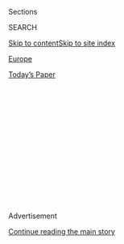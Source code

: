 <div id="app">

<div>

<div>

<div>

<div class="NYTAppHideMasthead css-1q2w90k e1suatyy0">

<div class="section css-ui9rw0 e1suatyy2">

<div class="css-eph4ug er09x8g0">

<div class="css-6n7j50">

</div>

<span class="css-1dv1kvn">Sections</span>

<div class="css-10488qs">

<span class="css-1dv1kvn">SEARCH</span>

</div>

[Skip to content](#site-content)[Skip to site
index](#site-index)

</div>

<div id="masthead-section-label" class="css-1wr3we4 eaxe0e00">

[Europe](https://www.nytimes.com/section/world/europe)

</div>

<div class="css-10698na e1huz5gh0">

</div>

</div>

<div id="masthead-bar-one" class="section hasLinks css-15hmgas e1csuq9d3">

<div class="css-uqyvli e1csuq9d0">

</div>

<div class="css-1uqjmks e1csuq9d1">

</div>

<div class="css-9e9ivx">

[](https://myaccount.nytimes.com/auth/login?response_type=cookie&client_id=vi)

</div>

<div class="css-1bvtpon e1csuq9d2">

[Today’s
Paper](https://www.nytimes.com/section/todayspaper)

</div>

</div>

</div>

</div>

<div data-aria-hidden="false">

<div id="site-content" data-role="main">

<div>

<div class="css-1aor85t" style="opacity:0.000000001;z-index:-1;visibility:hidden">

<div class="css-1hqnpie">

<div class="css-epjblv">

<span class="css-17xtcya">[Europe](/section/world/europe)</span><span class="css-x15j1o">|</span><span class="css-fwqvlz">Body
Bags and Enemy Lists: How Far-Right Police Officers and Ex-Soldiers
Planned for ‘Day
X’</span>

</div>

<div class="css-k008qs">

<div class="css-1iwv8en">

<span class="css-18z7m18"></span>

<div>

</div>

</div>

<span class="css-1n6z4y">https://nyti.ms/39JJzkO</span>

<div class="css-1705lsu">

<div class="css-4xjgmj">

<div class="css-4skfbu" data-role="toolbar" data-aria-label="Social Media Share buttons, Save button, and Comments Panel with current comment count" data-testid="share-tools">

  - 
  - 
  - 
  - 
    
    <div class="css-6n7j50">
    
    </div>

  - 

</div>

</div>

</div>

</div>

</div>

</div>

<div id="NYT_TOP_BANNER_REGION" class="css-13pd83m">

</div>

<div id="top-wrapper" class="css-1sy8kpn">

<div id="top-slug" class="css-l9onyx">

Advertisement

</div>

[Continue reading the main
story](#after-top)

<div class="ad top-wrapper" style="text-align:center;height:100%;display:block;min-height:250px">

<div id="top" class="place-ad" data-position="top" data-size-key="top">

</div>

</div>

<div id="after-top">

</div>

</div>

<div>

<div id="sponsor-wrapper" class="css-1hyfx7x">

<div id="sponsor-slug" class="css-19vbshk">

Supported by

</div>

[Continue reading the main
story](#after-sponsor)

<div id="sponsor" class="ad sponsor-wrapper" style="text-align:center;height:100%;display:block">

</div>

<div id="after-sponsor">

</div>

</div>

<div class="css-186x18t">

</div>

<div class="css-1vkm6nb ehdk2mb0">

# Body Bags and Enemy Lists: How Far-Right Police Officers and Ex-Soldiers Planned for ‘Day X’

</div>

Germany has woken up to a problem of far-right extremism in its elite
special forces. But the threat of neo-Nazi infiltration of state
institutions is much broader.

<div class="css-79elbk" data-testid="photoviewer-wrapper">

<div class="css-z3e15g" data-testid="photoviewer-wrapper-hidden">

</div>

<div class="css-1a48zt4 ehw59r15" data-testid="photoviewer-children">

![<span class="css-16f3y1r e13ogyst0" data-aria-hidden="true">A military
accessory shop in Schwerin whose owner was part of the Nordkreuz
group.</span><span class="css-cnj6d5 e1z0qqy90" itemprop="copyrightHolder"><span class="css-1ly73wi e1tej78p0">Credit...</span><span><span>Gordon
Welters for The New York
Times</span></span></span>](https://static01.nyt.com/images/2020/07/15/world/00germany-nordkreuz1/merlin_169848747_56fc1d28-734b-4450-830e-9a7ce957c287-articleLarge.jpg?quality=75&auto=webp&disable=upscale)

</div>

</div>

<div class="css-18e8msd">

<div class="css-vp77d3 epjyd6m0">

<div class="css-hus3qt ey68jwv0" data-aria-hidden="true">

[![Katrin
Bennhold](https://static01.nyt.com/images/2018/07/13/multimedia/author-katrin-bennhold/author-katrin-bennhold-thumbLarge.png
"Katrin Bennhold")](https://www.nytimes.com/by/katrin-bennhold)

</div>

<div class="css-1baulvz">

By [<span class="css-1baulvz last-byline" itemprop="name">Katrin
Bennhold</span>](https://www.nytimes.com/by/katrin-bennhold)

</div>

</div>

  - 
    
    <div class="css-ld3wwf e16638kd2">
    
    Published Aug. 1, 2020Updated Aug. 2,
    2020
    
    </div>

  - 
    
    <div class="css-4xjgmj">
    
    <div class="css-pvvomx" data-role="toolbar" data-aria-label="Social Media Share buttons, Save button, and Comments Panel with current comment count" data-testid="share-tools">
    
      - 
      - 
      - 
      - 
        
        <div class="css-6n7j50">
        
        </div>
    
      - 
    
    </div>
    
    </div>

</div>

</div>

<div class="section meteredContent css-1r7ky0e" name="articleBody" itemprop="articleBody">

<div class="css-1fanzo5 StoryBodyCompanionColumn">

<div class="css-53u6y8">

GÜSTROW, Germany — The plan sounded frighteningly concrete. The group
would round up political enemies and those defending migrants and
refugees, put them on trucks and drive them to a secret location.

Then they would kill them.

One member had already bought 30 body bags. More body bags were on an
order list, investigators say, along with quicklime, used to decompose
organic material.

On the surface, those discussing the plan seemed reputable. One was a
lawyer and local politician, but with a special hatred of immigrants.
Two were active army reservists. Two others were police officers,
including Marko Gross, a police sniper and former parachutist who acted
as their unofficial leader.

The group grew out of a[nationwide chat network for
soldiers](https://www.nytimes.com/2020/07/03/world/europe/germany-military-neo-nazis-ksk.html?searchResultPosition=2)
and others with far-right sympathies set up by a member of Germany’s
elite special forces, the KSK. Over time, under Mr. Gross’s supervision,
they formed a parallel group of their own. Members included a doctor, an
engineer, a decorator, a gym owner, even a local fisherman.

</div>

</div>

<div class="css-1fanzo5 StoryBodyCompanionColumn">

<div class="css-53u6y8">

They called themselves Nordkreuz, or Northern Cross.

“Between us, we were a whole village,” recalled Mr. Gross, one of
several Nordkreuz members who described to me in various interviews this
year how the group came together and began making plans.

They denied they had plotted to kill anyone. But investigators and
prosecutors, as well an account one member gave to the police —
transcripts of which were seen by The New York Times — indicate their
planning took a more sinister turn.

Germany has belatedly begun dealing with far-right networks that
officials now say are far more extensive than they ever understood. The
reach of far-right extremists into its armed forces is particularly
alarming in a country that has worked to cleanse itself of its Nazi past
and the horrors of the Holocaust. In July the government [disbanded an
entire
company](https://www.nytimes.com/2020/07/01/world/europe/german-special-forces-far-right.html)
infiltrated by extremists in the nation’s special forces.

But the Nordkreuz case, which only recently came to trial after being
uncovered more than three years ago, shows that the problem of far-right
infiltration is neither new nor confined to the KSK, or even the
military.

Far-right extremism penetrated multiple layers of German society in the
years when the authorities underestimated the threat or were reluctant
to countenance it fully, officials and lawmakers acknowledge. Now they
are struggling to uproot it.

</div>

</div>

<div class="css-1fanzo5 StoryBodyCompanionColumn">

<div class="css-53u6y8">

One central motivation of the extremists has seemed so far-fetched and
fantastical that for a long time the authorities and investigators did
not take it seriously, even as it gained broader currency in far-right
circles.

Neo-Nazi groups and other extremists call it Day X — a mythical moment
when Germany’s social order collapses, requiring committed far-right
extremists, in their telling, to save themselves and rescue the nation.

Today Day X preppers are drawing serious people with serious skills and
ambition. Increasingly, the German authorities consider the scenario a
pretext for domestic terrorism by far-right plotters or even for a
takeover of the government.

“I fear we’ve only seen the tip of the iceberg,” said Dirk Friedriszik,
a lawmaker in the northeastern state of Mecklenburg-Western Pomerania,
where Nordkreuz was founded. “It isn’t just the KSK. The real worry is:
These cells are everywhere. In the army, in the police, in reservist
units.”

Nordkreuz was one of those groups elaborately preparing for Day X. The
domestic intelligence service got a tip in late 2016, and prosecutors
started investigating in the summer of 2017. But it took years before
the network, or a small sliver of it, came before a court.

Even now, only one member of the group, Mr. Gross, has faced charges —
for illegal weapons possession, not for any larger conspiracy.

</div>

</div>

<div class="css-79elbk" data-testid="photoviewer-wrapper">

<div class="css-z3e15g" data-testid="photoviewer-wrapper-hidden">

</div>

<div class="css-1a48zt4 ehw59r15" data-testid="photoviewer-children">

![<span class="css-16f3y1r e13ogyst0" data-aria-hidden="true">“Between
us, we were a whole village,” recalled Marko Gross, one of about 30
Nordkreuz
members.</span><span class="css-cnj6d5 e1z0qqy90" itemprop="copyrightHolder"><span class="css-1ly73wi e1tej78p0">Credit...</span><span>Gordon
Welters for The New York
Times</span></span>](https://static01.nyt.com/images/2020/07/20/world/00germany-nordkreuz2/merlin_173112810_62fa023a-97e4-4804-881c-d802ab71cfb9-articleLarge.jpg?quality=75&auto=webp&disable=upscale)

</div>

</div>

<div class="css-1fanzo5 StoryBodyCompanionColumn">

<div class="css-53u6y8">

Late last year, Mr. Gross was handed a 21-month suspended sentence. The
verdict was so mild that this year state prosecutors appealed it,
kicking the case into another protracted round of deliberations.

</div>

</div>

<div class="css-1fanzo5 StoryBodyCompanionColumn">

<div class="css-53u6y8">

Of some 30 Nordkreuz members, only two others, a lawyer and another
police officer, are currently under investigation by the federal
prosecutor on suspicion of plotting terrorism.

The outcome is typical of the authorities’ handling of far-right cases,
extremism experts say. The charges brought are often woefully narrow for
the elaborate plots they are meant to deter and punish. Almost always
they focus on individuals, not the networks themselves.

But the obstacles to prosecuting such cases more aggressively point to
another problem making the German authorities increasingly anxious:
Infiltration of the very institutions, like the police, that are
supposed to be doing the investigating.

In July the police chief of the western state of Hesse resigned after
police computers had been repeatedly accessed for confidential
information that was then used by neo-Nazis in death threats. It was in
Hesse that a well-known neo-Nazi assassinated a [regional
politician](https://www.nytimes.com/2019/06/26/world/europe/germany-walter-lubcke-neo-nazi.html?searchResultPosition=8)
last summer in a case that woke many Germans to the threat of far-right
terrorism.

Some Nordkreuz members were serious enough that they had compiled a list
of political enemies. Heiko Böhringer, a local politician in the area
where the group was based, had received death threats.

“I used to think these preppers, they’re harmless crazies who’ve watched
too many horror movies,” Mr. Böhringer said. “I changed my mind.”

</div>

</div>

<div class="css-1fanzo5 StoryBodyCompanionColumn">

<div class="css-53u6y8">

Mr. Friedriszik, the state lawmaker, tried for years to focus public
attention on the building danger of the far right, but found himself a
voice in the wilderness.

“This movement has its fingertips in lots of places,” he said. “All this
talk of Day X can seem like pure fantasy. But if you look closer, you
can see how quickly it turns into serious planning — and plotting.”

## Northern Cross

The shooting range in Güstrow, a rural town in a northeast corner of
Germany, sits at the end of a long dirt path secured by a heavy gate.
Barbed wire surrounds the area. A German flag flutters in the wind.

“This is where it all started,” Axel Moll, a local decorator and
Nordkreuz member with a hunting license and gun cabinet at home, told me
when I was touring the area earlier this year.

Mr. Gross, the police officer, was a regular at the range. He had been a
parachutist and long-distance reconnaissance officer in the German army
before his battalion was absorbed by Germany’s elite special forces, the
KSK. He never joined the KSK but knows several men who did.

Another regular was Frank Thiel, a champion in handgun competitions and
sought-after tactical shooting instructor for police and military units
across Germany.

In the fall of 2015, as hundreds of thousands of asylum seekers from
wars in Syria, Iraq and Afghanistan arrived in Germany, the men were
appalled. In their eyes, Germany faced a potential invasion from
terrorists, a possible breakdown of its welfare system, maybe even
unrest.

</div>

</div>

<div class="css-1fanzo5 StoryBodyCompanionColumn">

<div class="css-53u6y8">

And their own government was welcoming the
migrants.

</div>

</div>

<div class="css-79elbk" data-testid="photoviewer-wrapper">

<div class="css-z3e15g" data-testid="photoviewer-wrapper-hidden">

</div>

<div class="css-1a48zt4 ehw59r15" data-testid="photoviewer-children">

<div class="css-1xdhyk6 erfvjey0">

<span class="css-1ly73wi e1tej78p0">Image</span>

<div class="css-zjzyr8">

<div data-testid="lazyimage-container" style="height:257.77777777777777px">

</div>

</div>

</div>

<span class="css-16f3y1r e13ogyst0" data-aria-hidden="true">The shooting
range in Güstrow, where the members of Nordkreuz met.
</span><span class="css-cnj6d5 e1z0qqy90" itemprop="copyrightHolder"><span class="css-1ly73wi e1tej78p0">Credit...</span><span>Gordon
Welters for The New York Times</span></span>

</div>

</div>

<div class="css-1fanzo5 StoryBodyCompanionColumn">

<div class="css-53u6y8">

“We were worried,” Mr. Gross, 49, recalled in one of several
conversations with me this year.

In late 2015, while conducting a shooting workshop for [the
KSK](https://www.nytimes.com/2020/07/03/world/europe/germany-military-neo-nazis-ksk.html?searchResultPosition=2)
in southern Germany, Mr. Thiel learned about an encrypted, countrywide
chat network to share privileged information about the security
situation in Germany, and how to prepare for a crisis.

It was run by a soldier named André Schmitt. But everyone knew him as
[Hannibal](https://www.nytimes.com/2020/07/03/world/europe/germany-military-neo-nazis-ksk.html?searchResultPosition=1).

Who wanted in?

Soon some 30 people, many of them regulars at the shooting range in
Güstrow, joined the northern chapter of Mr. Schmitt’s network, avidly
following his updates. It was not long before Mr. Gross decided to
create a parallel group so they could communicate and meet up
locally. Members lived in towns and villages in the region, shared
far-right sympathies and considered themselves concerned citizens.

By January 2016, this network had become Nordkreuz.

There were two criteria for joining, Mr. Moll recalled: “The right
skills and the right attitude.”

Mr. Gross and another police officer in the group were members of what
was then an emerging far-right party, the Alternative for Germany, now
the third largest force in the national Parliament. At least two others
in the group had visited the Thule Seminar, an organization whose
leaders had a portrait of Hitler on their wall and preach white
supremacy.

Nordkreuz held meetings every few weeks, on the floor above a gym owned
by one member or in Mr. Moll’s showroom, where the two of us also
talked. Sometimes they had a barbecue. Other times, they invited guest
speakers.

Once a retired military officer came and talked about crisis management,
Mr. Moll recalled. Another time they invited a “Reichsbürger,” or
citizen of the Reich, a movement that does not recognize the postwar
German state.

</div>

</div>

<div class="css-1fanzo5 StoryBodyCompanionColumn">

<div class="css-53u6y8">

Over time, Nordkreuz members recalled, their group morphed into a
close-knit brotherhood with a shared ambition that would come to
dominate their lives: preparing for Day X.

They began hoarding enough supplies to survive for 100 days, including
food, gasoline, toiletries, walkie-talkies, medicine and ammunition. Mr.
Gross collected 600 euros from each member of the group to pay for it.
In all, he amassed more than 55,000 rounds of ammunition.

The group identified a “safe house,” where members would decamp with
their families on Day X: a former Communist vacation village deep in the
woods.

</div>

</div>

<div class="css-79elbk" data-testid="photoviewer-wrapper">

<div class="css-z3e15g" data-testid="photoviewer-wrapper-hidden">

</div>

<div class="css-1a48zt4 ehw59r15" data-testid="photoviewer-children">

<div class="css-1xdhyk6 erfvjey0">

<span class="css-1ly73wi e1tej78p0">Image</span>

<div class="css-zjzyr8">

<div data-testid="lazyimage-container" style="height:257.77777777777777px">

</div>

</div>

</div>

<span class="css-16f3y1r e13ogyst0" data-aria-hidden="true">Axel Moll, a
local decorator and Nordkreuz member, in the showroom where an order
list for Day X was compiled that included body bags and quick
lime.</span><span class="css-cnj6d5 e1z0qqy90" itemprop="copyrightHolder"><span class="css-1ly73wi e1tej78p0">Credit...</span><span>Gordon
Welters for The New York Times</span></span>

</div>

</div>

<div class="css-1fanzo5 StoryBodyCompanionColumn">

<div class="css-53u6y8">

The place was “ideal,” Mr. Moll said. There was a stream providing fresh
water, a small lake to wash themselves and clothes, a forest with wood
to build and deer to hunt, even an old septic tank.

Didn’t all this seem a little far-fetched to them? I asked.

Mr. Moll smiled at my “Western naïveté.”

The region where they live is nestled between the former Iron Curtain
and the Polish border. Members had grown up in the former East Germany.

“Under Communism, everything was scarce,’’ Mr. Moll explained. ‘‘You had
to get creative getting things through certain channels. You could not
rely on things being in the supermarket. You could say we’re used to
prepping.’’

</div>

</div>

<div class="css-1fanzo5 StoryBodyCompanionColumn">

<div class="css-53u6y8">

And, he said, they had already seen one system collapse. “You learn how
to read between the lines. It’s an advantage.”

Through 2016, as hundreds of thousands more migrants arrived in Germany
and a number of Islamist terrorist attacks took place in Europe, the
planning got more serious.

Mr. Gross and other Nordkreuz members traveled in the fall to an arms
fair in Nuremberg **** and **** met Mr. Schmitt, the special forces
soldier running the nationwide chat network, in person.

Members of the group learned how to rappel down the tower of a disused
fire station. Two pickup points were designated as Day X meeting spots.
Two fully functioning operating theaters were built as makeshift field
hospitals, in a basement and a mobile home.

“The scenario was that something bad would happen,” Mr. Gross told me.
“We asked ourselves, what did we want to prepare for? And we decided
that if we were going to do this, we would go all the way.”

## Body Bags and Quicklime

The question investigators are now scrutinizing is what did it mean to
“go all the way.”

Mr. Gross insisted to me that the group was only prepping for what they
saw as the day that the social order would collapse, for Day X. He said
they never planned any murders, or intended to cause any harm.

But at least one member of the group portrays a more ominous story.

“People were to be gathered and murdered,” Horst Schelski told
investigators in 2017, according to transcripts of his statement shared
with The New York Times.

</div>

</div>

<div class="css-1fanzo5 StoryBodyCompanionColumn">

<div class="css-53u6y8">

Mr. Schelski is a former air force officer whose account is disputed by
the others. It pivots on a meeting he said took place at the end of 2016
at a highway truck stop in Sternberg, a small town about 40 minutes west
of the shooting range the men frequented.

There, at a coffee stand that today resembles little more than a shed
facing a bleak parking lot, Mr. Gross met with a handful of other men,
in what had become a concentrated cell within Nordkreuz.

Among the others present were two men now under investigation on
suspicion of plotting terrorism. Under German law, they cannot be fully
named. One was Haik J., who like Mr. Gross was a police officer. Another
was a lawyer and local politician, Jan Henrik H. Both declined to speak
with me.

Jan Henrik H. was described by other members as particularly fervent and
hateful. On his birthdays, he held a shooting contest on a field behind
his house in Rostock, a nearby city on Germany’s northern coast,
Nordkreuz members recalled.

The winner got a trophy named for Mehmet Turgut, a Turkish street vendor
killed in Rostock in 2004 by the National Socialist Underground, a
far-right terrorist group.

Mr. Gross was the most recent
winner.

</div>

</div>

<div class="css-79elbk" data-testid="photoviewer-wrapper">

<div class="css-z3e15g" data-testid="photoviewer-wrapper-hidden">

</div>

<div class="css-1a48zt4 ehw59r15" data-testid="photoviewer-children">

<div class="css-1xdhyk6 erfvjey0">

<span class="css-1ly73wi e1tej78p0">Image</span>

<div class="css-zjzyr8">

<div data-testid="lazyimage-container" style="height:257.77777777777777px">

</div>

</div>

</div>

<span class="css-16f3y1r e13ogyst0" data-aria-hidden="true">A memorial
for Mehmet Turgut, a Turkish street vendor killed in Rostock in 2004 by
far-right terrorists. A Nordkreuz member was furious when the memorial
was
unveiled.</span><span class="css-cnj6d5 e1z0qqy90" itemprop="copyrightHolder"><span class="css-1ly73wi e1tej78p0">Credit...</span><span>Gordon
Welters for The New York Times</span></span>

</div>

</div>

<div class="css-1fanzo5 StoryBodyCompanionColumn">

<div class="css-53u6y8">

Mr. Schelski told the police that Jan Henrik H. kept a thick binder in
his garage with the names, addresses and photos of local politicians and
activists whom he considered to be political enemies. Some had sought to
help refugees by seeking real estate to turn into shelters.

</div>

</div>

<div class="css-1fanzo5 StoryBodyCompanionColumn">

<div class="css-53u6y8">

Much in the file came from publicly available sources. But there were
also handwritten notes with information obtained from a police computer.

As they drank coffee at the truck stop, Jan Henrik H. turned the
conversation to “the people in the file,” whom he said were “harmful” to
the state and needed to be “done away with,” Mr. Schelski later told the
police.

Jan Henrik H. wanted advice on how best to transport their captives once
they had been rounded up. He asked Mr. Schelski, a major in the state
reservist unit, how they could get them past any checkpoints that might
be created in a time of unrest. Would uniforms help? Army trucks?

After that meeting, Mr. Schelski told the police, he distanced himself
from the group.

By then, the intelligence service was already watching. Some eight
months after the truck stop meeting, the authorities conducted the first
in a series of raids on the homes of several Nordkreuz members.

Over two years, the raids and intelligence work uncovered weapons,
ammunition, enemy lists, and a handwritten order list for Day X that
included the body bags and quick lime.

I asked Mr. Gross about the body bags. He told me they were
“multipurpose vessels,” usable as cheap waterproof sleeping bag covers
or for transporting large items.

The disclosure that the group had identified political enemies has
rattled Mr. Böhringer, the local politician. In 2015, two police
officers came to sketch his house after he started receiving death
threats.

</div>

</div>

<div class="css-1fanzo5 StoryBodyCompanionColumn">

<div class="css-53u6y8">

“We want to know where you can get in, where you sleep, so that we can
protect you,” they told
him.

</div>

</div>

<div class="css-79elbk" data-testid="photoviewer-wrapper">

<div class="css-z3e15g" data-testid="photoviewer-wrapper-hidden">

</div>

<div class="css-1a48zt4 ehw59r15" data-testid="photoviewer-children">

<div class="css-1xdhyk6 erfvjey0">

<span class="css-1ly73wi e1tej78p0">Image</span>

<div class="css-zjzyr8">

<div data-testid="lazyimage-container" style="height:257.77777777777777px">

</div>

</div>

</div>

<span class="css-16f3y1r e13ogyst0" data-aria-hidden="true">“I used to
think these preppers, they’re harmless crazies who’ve watched too many
horror movies,” said Heiko Böhringer, a local politician. “I changed my
mind.”</span><span class="css-cnj6d5 e1z0qqy90" itemprop="copyrightHolder"><span class="css-1ly73wi e1tej78p0">Credit...</span><span>Gordon
Welters for The New York Times</span></span>

</div>

</div>

<div class="css-1fanzo5 StoryBodyCompanionColumn">

<div class="css-53u6y8">

He said he wasn’t too concerned. But in June 2018, Mr. Böhringer was
called to the police station. The homes of two Nordkreuz members had
recently been raided, one of them a policeman based in his hometown:
Haik J., who had been at the truck stop meeting.

“They showed me a handmade sketch of my home,” Mr. Böhringer said. “‘Do
you recognize this?’ they had asked.”

“It was the exact same sketch that those officers had made in my home,”
he said.

“I had to swallow pretty hard,” he recalled. “The very people who said
they wanted to protect me then passed this on to people who wanted to
harm me.”

“They didn’t just want to survive Day X, they wanted to kill their
enemies,” he said. “It was concrete, what they were planning.”

## Meeting with Marko

The first time I knocked on Mr. Gross’s door, in the village of Banzkow,
about an hour’s drive from the shooting range, we ended up talking
outside for two hours.

The second time, it started raining and he invited me into his red brick
farmhouse on “Liberation Street,” named for Germany’s liberation from
the Nazis at the end of World War II.

</div>

</div>

<div class="css-1fanzo5 StoryBodyCompanionColumn">

<div class="css-53u6y8">

In the hallway his old military badge and uniform were on display. A
large map of Germany in 1937 dominated the wall. Images of guns were
ubiquitous. On refrigerator magnets. On mugs. On a calendar.

It was the same home that the police had raided years earlier, in August
2017, and found more than two dozen weapons and 23,800 rounds of
ammunition, some of it stolen from police and military
stockpiles.

</div>

</div>

<div class="css-79elbk" data-testid="photoviewer-wrapper">

<div class="css-z3e15g" data-testid="photoviewer-wrapper-hidden">

</div>

<div class="css-1a48zt4 ehw59r15" data-testid="photoviewer-children">

<div class="css-1xdhyk6 erfvjey0">

<span class="css-1ly73wi e1tej78p0">Image</span>

<div class="css-zjzyr8">

<div data-testid="lazyimage-container" style="height:257.77777777777777px">

</div>

</div>

</div>

<span class="css-16f3y1r e13ogyst0" data-aria-hidden="true">Mr. Gross’s
house, second from left,
in Banzkow.</span><span class="css-cnj6d5 e1z0qqy90" itemprop="copyrightHolder"><span class="css-1ly73wi e1tej78p0">Credit...</span><span>Gordon
Welters for The New York Times</span></span>

</div>

</div>

<div class="css-1fanzo5 StoryBodyCompanionColumn">

<div class="css-53u6y8">

Another police raid in June 2019 uncovered another 31,500 rounds of
ammunition and an Uzi submachine gun. This time they arrested him.

In court, it took prosecutors almost 45 minutes to read the list of
cartridges, guns, explosives and knives they had found. He was only
charged with illegal weapons possession. In the ongoing terrorism
investigation he is a witness, not a suspect.

“It’s pretty astounding,” said Lorenz Caffier, the state’s interior
minister, who used to shake Mr. Gross’s hand at the annual special
forces workshop in Güstrow. “Someone who hoards that much ammunition at
home, is close to far-right tendencies and also makes extremist comments
in chats is no harmless prepper.”

“Marko G. has a key role,” he said.

Prosecutors have traced the illegal ammunition in Mr. Gross’s home to a
dozen police and military depots across the country, indicating possible
collaborators. Several of the units shot in Güstrow.

</div>

</div>

<div class="css-1fanzo5 StoryBodyCompanionColumn">

<div class="css-53u6y8">

“We don’t know how it got from there to him,” said Claudia Lange, a
prosecutor.

Three other police officers are being investigated on suspicion of
helping Mr. Gross. Asked during the trial, Mr. Gross said he did not
remember how he got the ammunition. When I met him, he stuck to that
line.

But otherwise he was not shy about sharing his views.

Chancellor Angela Merkel belongs “in the dock,” he said. The
multicultural cities in western Germany are “the caliphate.” The best
way to escape creeping migration was to move to the East German
countryside, “where people are still called Schmidt, Schneider and
Müller.”

A copy of Compact, a prominent far-right magazine, with President
Trump’s face on the cover, lay on a shelf. A selection of the
president’s speeches had been translated into German in the issue. “I
like Trump,” Mr. Gross said.

As far back as 2009, some fellow police officers had voiced concerns
about Mr. Gross’s far-right views, noting that he had brought books
about the Nazis to work. But no one intervened, and he was even groomed
for promotion.

“There is no danger from the far right,” he insisted. “I don’t know a
single neo-Nazi.”

Soldiers and police officers are “frustrated,” he told me the third time
we met, ticking off complaints about migrants, crime and the mainstream
media. He likens the coverage of coronavirus to the censored state
broadcaster during Communism. Instead, he says, he has a YouTube
subscription to RT, the Russian state-controlled channel and other
alternative media.

In that parallel universe of disinformation, he learns that the
government is secretly flying in refugees after midnight. That
coronavirus is a ploy to deprive citizens of their rights. That Ms.
Merkel works for what he calls the “deep state.”

“The deep state is global,” Mr. Gross said. “It’s big capital, the big
banks, Bill Gates.”

He still expects Day X, sooner or later. Riots linked to an economic
meltdown. Or a blackout, because the German government is shuttering
coal plants.

</div>

</div>

<div class="css-1fanzo5 StoryBodyCompanionColumn">

<div class="css-53u6y8">

Nordkreuz members never told me, nor the authorities, the location of
the disused vacation village that was their safe house for Day X.

The safe house is still active, said Mr. Gross, who at the height of
Nordkreuz’s planning had boasted to a fellow member that his network
contained 2,000 like-minded people in Germany and beyond.

“The network is still there,” he said.

Christopher F. Schuetze contributed reporting.

</div>

</div>

<div>

</div>

</div>

<div>

</div>

<div>

</div>

<div>

</div>

<div>

<div id="bottom-wrapper" class="css-1ede5it">

<div id="bottom-slug" class="css-l9onyx">

Advertisement

</div>

[Continue reading the main
story](#after-bottom)

<div id="bottom" class="ad bottom-wrapper" style="text-align:center;height:100%;display:block;min-height:90px">

</div>

<div id="after-bottom">

</div>

</div>

</div>

</div>

</div>

## Site Index

<div>

</div>

## Site Information Navigation

  - [© <span>2020</span> <span>The New York Times
    Company</span>](https://help.nytimes.com/hc/en-us/articles/115014792127-Copyright-notice)

<!-- end list -->

  - [NYTCo](https://www.nytco.com/)
  - [Contact
    Us](https://help.nytimes.com/hc/en-us/articles/115015385887-Contact-Us)
  - [Work with us](https://www.nytco.com/careers/)
  - [Advertise](https://nytmediakit.com/)
  - [T Brand Studio](http://www.tbrandstudio.com/)
  - [Your Ad
    Choices](https://www.nytimes.com/privacy/cookie-policy#how-do-i-manage-trackers)
  - [Privacy](https://www.nytimes.com/privacy)
  - [Terms of
    Service](https://help.nytimes.com/hc/en-us/articles/115014893428-Terms-of-service)
  - [Terms of
    Sale](https://help.nytimes.com/hc/en-us/articles/115014893968-Terms-of-sale)
  - [Site
    Map](https://spiderbites.nytimes.com)
  - [Help](https://help.nytimes.com/hc/en-us)
  - [Subscriptions](https://www.nytimes.com/subscription?campaignId=37WXW)

</div>

</div>

</div>

</div>
